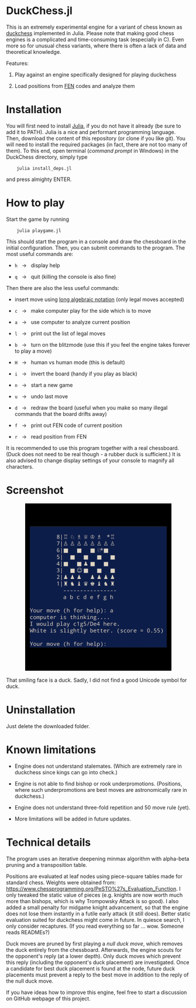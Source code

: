 # DuckChess.jl

This is an extremely experimental engine for a variant of chess known as [duckchess](https://duckchess.com/) implemented in Julia. Please note that making good chess engines is a complicated and time-consuming task (especially in C). Even more so for unusual chess variants, where there is often a lack of data and theoretical knowledge.

Features:

1) Play against an engine specifically designed for playing duckchess

2) Load positions from [FEN](https://en.wikipedia.org/wiki/Forsyth%E2%80%93Edwards_Notation) codes and analyze them

# Installation

You will first need to install [Julia](https://julialang.org/), if you do not have it already (be sure to add it to PATH). Julia is a nice and performant programming language. Then, download the content of this repository (or clone if you like git). You will need to install the required packages (in fact, there are not too many of them). To this end, open terminal (<i>command prompt</i> in Windows) in the DuckChess directory, simply type  

```
    julia install_deps.jl
```

and press almighty ENTER.

# How to play

Start the game by running

```
    julia playgame.jl
```
This should start the program in a console and draw the chessboard in the initial configuration. Then, you can submit commands to the program. The most useful commands are:

* ``h`` &nbsp; ->  &nbsp; display help

* ``q`` &nbsp; ->  &nbsp; quit (killing the console is also fine)

Then there are also the less useful commands:

* insert move using [long algebraic notation](https://en.wikipedia.org/wiki/Algebraic_notation_(chess)) (only legal moves accepted)

* ``c``  &nbsp; ->  &nbsp; make computer play for the side which is to move 

* ``a`` &nbsp; ->  &nbsp; use computer to analyze current position

* ``l``  &nbsp; ->  &nbsp; print out the list of legal moves

* ``b``  &nbsp; ->  &nbsp; turn on the blitzmode (use this if you feel the engine takes forever to play a move)

* ``H`` &nbsp; ->  &nbsp; human vs human mode (this is default)

* ``i`` &nbsp; ->  &nbsp; invert the board (handy if you play as black)

* ``n`` &nbsp; ->  &nbsp; start a new game

* ``u`` &nbsp; ->  &nbsp; undo last move

* ``d`` &nbsp; ->  &nbsp; redraw the board (useful when you make so many illegal commands that the board drifts away)

* ``f`` &nbsp; ->  &nbsp; print out FEN code of current position

* ``r`` &nbsp; ->  &nbsp; read position from FEN

It is recommended to use this program together with a real chessboard. (Duck does not need to be real though - a rubber duck is sufficient.) It is also advised to change display settings of your console to magnify all characters.

# Screenshot
<center>
<img src="assets/screenshot.png" alt="Here be a screenshot." width="400"/>
</center>

That smiling face is a duck. Sadly, I did not find a good Unicode symbol for duck.


# Uninstallation

Just delete the downloaded folder.

# Known limitations

* Engine does not understand stalemates. (Which are extremely rare in duckchess since kings can go into check.)

* Engine is not able to find bishop or rook underpromotions. (Positions, where such underpromotions are best moves are astronomically rare in duckchess.)

* Engine does not understand three-fold repetition and 50 move rule (yet).

* More limitations will be added in future updates.

# Technical details

The program uses an iterative deepening minmax algorithm with alpha-beta pruning and a transposition table. 

Positions are evaluated at leaf nodes using piece-square tables made for standard chess. Weights were obtained from: https://www.chessprogramming.org/PeSTO%27s_Evaluation_Function. I only tweaked the static value of pieces (e.g. knights are now worth much more than bishops, which is why Trompowsky Attack is so good). I also added a small penalty for midgame knight advancement, so that the engine does not lose them instantly in a futile early attack (it still does). Better static evaluation suited for duckchess might come in future. In quiesce search, I only consider recaptures. (If you read everything so far ... wow. Someone reads READMEs?) 

Duck moves are pruned by first playing a <i>null duck move</i>, which removes the duck entirely from the chessboard. Afterwards, the engine scouts for the opponent's reply (at a lower depth). Only duck moves which prevent this reply (including the opponent's duck placement) are investigated. Once a candidate for best duck placement is found at the node, future duck placements must prevent a reply to the best move in addition to the reply of the null duck move.

If you have ideas how to improve this engine, feel free to start a discussion on GitHub webpage of this project.
